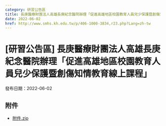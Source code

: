 ```yaml
---
category: 研習公告區
title: 長庚醫療財團法人高雄長庚紀念醫院辦理「促進高雄地區校園教育人員兒少保護暨創傷知情教育線上課程」
date: 2022-06-02
href: http://www.smhs.kh.edu.tw/p/406-1000-3834,r23.php?Lang=zh-tw
---
```


# [研習公告區] 長庚醫療財團法人高雄長庚紀念醫院辦理「促進高雄地區校園教育人員兒少保護暨創傷知情教育線上課程」

發布日期：2022-06-02



## 附件

- [附件.zip](https://www.smhs.kh.edu.tw/app/index.php?Action=downloadfile&file=WVhSMFlXTm9MelV4TDNCMFlWOHpOakF5WHpZMk16RXlNVEZmTlRBd056QXVlbWx3&fname=DGGGROTSYWQO41XX50LKSWHGRK30OOLKDGUWTSKK4125MLVWKPROVTPOUSSSPKPO)
